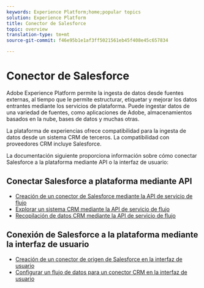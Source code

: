 ```yaml
---
keywords: Experience Platform;home;popular topics
solution: Experience Platform
title: Conector de Salesforce
topic: overview
translation-type: tm+mt
source-git-commit: f46e95b1e1af3ff5021561eb45f408e45c657834

---
```



# Conector de Salesforce

Adobe Experience Platform permite la ingesta de datos desde fuentes externas, al tiempo que le permite estructurar, etiquetar y mejorar los datos entrantes mediante los servicios de plataforma. Puede ingestar datos de una variedad de fuentes, como aplicaciones de Adobe, almacenamientos basados en la nube, bases de datos y muchas otras.

La plataforma de experiencias ofrece compatibilidad para la ingesta de datos desde un sistema CRM de terceros. La compatibilidad con proveedores CRM incluye Salesforce.

La documentación siguiente proporciona información sobre cómo conectar Salesforce a la plataforma mediante API o la interfaz de usuario:

## Conectar Salesforce a plataforma mediante API

- [Creación de un conector de Salesforce mediante la API de servicio de flujo](../../tutorials/api/create/crm/salesforce.md)
- [Explorar un sistema CRM mediante la API de servicio de flujo](../../tutorials/api/explore/crm.md)
- [Recopilación de datos CRM mediante la API de servicio de flujo](../../tutorials/api/collect/crm.md)

## Conexión de Salesforce a la plataforma mediante la interfaz de usuario

- [Creación de un conector de origen de Salesforce en la interfaz de usuario](../../tutorials/ui/create/crm/dynamics-salesforce.md)
- [Configurar un flujo de datos para un conector CRM en la interfaz de usuario](../../tutorials/ui/dataflow/crm.md)
